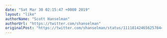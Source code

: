 ```yaml
---
date: "Sat Mar 30 02:15:47 +0000 2019"
layout: "like"
authorName: "Scott Hanselman"
authorUrl: "https://twitter.com/shanselman"
originalPost: "https://twitter.com/shanselman/status/1111814246562578440"
---
```

